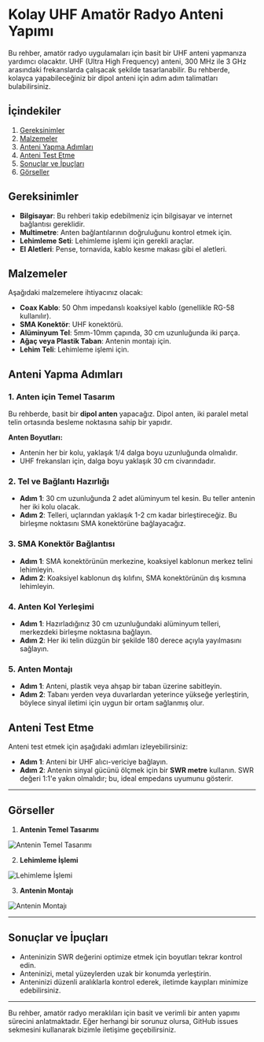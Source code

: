 # Kolay UHF Amatör Radyo Anteni Yapımı

Bu rehber, amatör radyo uygulamaları için basit bir UHF anteni yapmanıza yardımcı olacaktır. UHF (Ultra High Frequency) anteni, 300 MHz ile 3 GHz arasındaki frekanslarda çalışacak şekilde tasarlanabilir. Bu rehberde, kolayca yapabileceğiniz bir dipol anteni için adım adım talimatları bulabilirsiniz.

## İçindekiler
1. [Gereksinimler](#gereksinimler)
2. [Malzemeler](#malzemeler)
3. [Anteni Yapma Adımları](#anteni-yapma-adımları)
4. [Anteni Test Etme](#anteni-test-etme)
5. [Sonuçlar ve İpuçları](#sonuçlar-ve-ipuçları)
6. [Görseller](#görseller)

## Gereksinimler

- **Bilgisayar**: Bu rehberi takip edebilmeniz için bilgisayar ve internet bağlantısı gereklidir.
- **Multimetre**: Anten bağlantılarının doğruluğunu kontrol etmek için.
- **Lehimleme Seti**: Lehimleme işlemi için gerekli araçlar.
- **El Aletleri**: Pense, tornavida, kablo kesme makası gibi el aletleri.

## Malzemeler

Aşağıdaki malzemelere ihtiyacınız olacak:

- **Coax Kablo**: 50 Ohm impedanslı koaksiyel kablo (genellikle RG-58 kullanılır).
- **SMA Konektör**: UHF konektörü.
- **Alüminyum Tel**: 5mm-10mm çapında, 30 cm uzunluğunda iki parça.
- **Ağaç veya Plastik Taban**: Antenin montajı için.
- **Lehim Teli**: Lehimleme işlemi için.

## Anteni Yapma Adımları

### 1. Anten için Temel Tasarım

Bu rehberde, basit bir **dipol anten** yapacağız. Dipol anten, iki paralel metal telin ortasında besleme noktasına sahip bir yapıdır. 

**Anten Boyutları:**
- Antenin her bir kolu, yaklaşık 1/4 dalga boyu uzunluğunda olmalıdır.
- UHF frekansları için, dalga boyu yaklaşık 30 cm civarındadır.

### 2. Tel ve Bağlantı Hazırlığı

- **Adım 1**: 30 cm uzunluğunda 2 adet alüminyum tel kesin. Bu teller antenin her iki kolu olacak.
- **Adım 2**: Telleri, uçlarından yaklaşık 1-2 cm kadar birleştireceğiz. Bu birleşme noktasını SMA konektörüne bağlayacağız.

### 3. SMA Konektör Bağlantısı

- **Adım 1**: SMA konektörünün merkezine, koaksiyel kablonun merkez telini lehimleyin.
- **Adım 2**: Koaksiyel kablonun dış kılıfını, SMA konektörünün dış kısmına lehimleyin.

### 4. Anten Kol Yerleşimi

- **Adım 1**: Hazırladığınız 30 cm uzunluğundaki alüminyum telleri, merkezdeki birleşme noktasına bağlayın.
- **Adım 2**: Her iki telin düzgün bir şekilde 180 derece açıyla yayılmasını sağlayın.

### 5. Anten Montajı

- **Adım 1**: Anteni, plastik veya ahşap bir taban üzerine sabitleyin.
- **Adım 2**: Tabanı yerden veya duvarlardan yeterince yükseğe yerleştirin, böylece sinyal iletimi için uygun bir ortam sağlanmış olur.

## Anteni Test Etme

Anteni test etmek için aşağıdaki adımları izleyebilirsiniz:

- **Adım 1**: Anteni bir UHF alıcı-vericiye bağlayın.
- **Adım 2**: Antenin sinyal gücünü ölçmek için bir **SWR metre** kullanın. SWR değeri 1:1'e yakın olmalıdır; bu, ideal empedans uyumunu gösterir.

---

## Görseller

1. **Antenin Temel Tasarımı**

![Antenin Temel Tasarımı](https://raw.githubusercontent.com/username/repository/master/images/anten_design.png)

2. **Lehimleme İşlemi**

![Lehimleme İşlemi](https://raw.githubusercontent.com/username/repository/master/images/soldering.png)

3. **Antenin Montajı**

![Antenin Montajı](https://raw.githubusercontent.com/username/repository/master/images/anten_mounting.png)

---

## Sonuçlar ve İpuçları

- Anteninizin SWR değerini optimize etmek için boyutları tekrar kontrol edin.
- Anteninizi, metal yüzeylerden uzak bir konumda yerleştirin.
- Anteninizi düzenli aralıklarla kontrol ederek, iletimde kayıpları minimize edebilirsiniz.

---

Bu rehber, amatör radyo meraklıları için basit ve verimli bir anten yapımı sürecini anlatmaktadır. Eğer herhangi bir sorunuz olursa, GitHub issues sekmesini kullanarak bizimle iletişime geçebilirsiniz.
